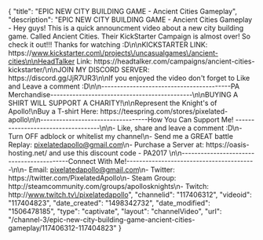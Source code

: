 {
    "title": "EPIC NEW CITY BUILDING GAME - Ancient Cities Gameplay",
    "description": "EPIC NEW CITY BUILDING GAME - Ancient Cities Gameplay - Hey guys!  This is a quick announcment video about a new city building game.  Called Ancient Cities.  Their KickStarter Campaign is almost over!  So check it out!!! Thanks for watching :D\n\nKICKSTARTER LINK: https:\/\/www.kickstarter.com\/projects\/uncasualgames\/ancient-cities\n\nHeadTalker Link: https:\/\/headtalker.com\/campaigns\/ancient-cities-kickstarter\/\n\nJOIN MY DISCORD SERVER: https:\/\/discord.gg\/JjR7UR3\n\nIf you enjoyed the video don't forget to Like and Leave a comment :D\n\n-----------------------------------------PA Merchandise---------------------------------------------\n\nBUYING A SHIRT WILL SUPPORT A CHARITY!\n\nRepresent the Knight's of Apollo!\nBuy a T-shirt Here: https:\/\/teespring.com\/stores\/pixelated-apollo\n\n----------------------------------How You Can Support Me! -----------------------------------\n\n- Like, share and leave a comment :D\n- Turn OFF adblock or whitelist my channel\n- Send me a GREAT battle Replay: pixelatedapollo@gmail.com\n- Purchase a Server at: https:\/\/oasis-hosting.net\/ and use this discount code - PA2017 \n\n------------------------------------------Connect With Me!-----------------------------------------\n\n- Email: pixelatedapollo@gmail.com\n- Twitter: https:\/\/twitter.com\/PixelatedApollo\n- Steam Group:  http:\/\/steamcommunity.com\/groups\/apollosknights\n- Twitch: http:\/\/www.twitch.tv\/pixelatedapollo",
    "channelid": "117406312",
    "videoid": "117404823",
    "date_created": "1498342732",
    "date_modified": "1506478185",
    "type": "captivate",
    "layout": "channelVideo",
    "url": "\/channel-3\/epic-new-city-building-game-ancient-cities-gameplay\/117406312-117404823"
}